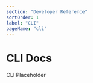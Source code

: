 ```yaml
---
section: "Developer Reference"
sortOrder: 1
label: "CLI"
pageName: "cli"
---
```


# CLI Docs

CLI Placeholder
